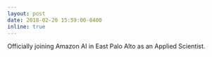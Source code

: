 ```yaml
---
layout: post
date: 2018-02-20 15:59:00-0400
inline: true
---
```


Officially joining Amazon AI in East Palo Alto as an Applied Scientist.
